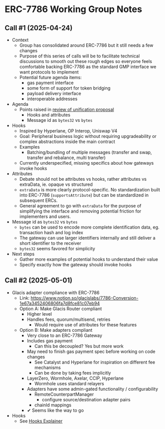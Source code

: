 # ERC-7786 Working Group Notes

## Call #1 (2025-04-24)

- Context
    - Group has consolidated around ERC-7786 but it still needs a few changes
    - Purpose of this series of calls will be to facilitate technical discussions to smooth out these rough edges so everyone feels comfortable backing ERC-7786 as the standard GMP interface we want protocols to implement
    - Potential future agenda items:
        - gas payment interface
        - some form of support for token bridging
        - payload delivery interface
        - interoperable addresses
- Agenda
    - Points raised in [review of unification proposal](https://github.com/ethereum/L2-interop/pull/39#pullrequestreview-2779281098)
        - Hooks and attributes
        - Message id as `bytes32` vs `bytes`
- Hooks
    - Inspired by Hyperlane, OP Interop, Uniswap V4
    - Goal: Peripheral business logic without requiring upgradeability or complex abstractions inside the main contract
    - Examples
        - Batching/bundling of multiple messages (transfer and swap, transfer and rebalance, multi transfer)
    - Currently underspecified, missing specifics about how gateways invoke hooks
- Attributes
    - Debate should not be attributes vs hooks, rather attributes vs extraData, ie. opaque vs structured
    - `extraData` is more clearly protocol-specific. No standardization built into ERC-7786 (`supportsAttribute`) but can be standardized in subsequent ERCs.
    - General agreement to go with `extraData` for the purpose of simplifying the interface and removing potential friction for implementers and users.
- Message id as `bytes32` vs `bytes`
    - `bytes` can be used to encode more complete identification data, eg. transaction hash and log index
    - The gateway can use larger identifiers internally and still deliver a short identifier to the receiver
    - `bytes32` seems favored for simplicity
- Next steps
    - Gather more examples of potential hooks to understand their value
    - Specify exactly how the gateway should invoke hooks

## Call #2 (2025-05-01)

- Glacis adapter compliance with ERC-7786
    - Link: https://www.notion.so/glacislabs/7786-Conversion-1e67a3452406806fa7d8fce81c07eb94
    - Option A: Make Glacis Router compliant
        - Higher level
        - Handles fees, quorum/multisend, retries
            - Would require use of attributes for these features
    - Option B: Make adapters compliant
        - Very close to an ERC-7786 Gateway
        - Includes gas payment
            - Can this be decoupled? Yes but more work
        - May need to finish gas payment spec before working on code changes
            - See Catalyst and Hyperlane for inspiration on different fee mechanisms
            - Can be done by taking fees implicitly
        - LayerZero, Wormhole, Axelar, CCIP, Hyperlane
            - Wormhole uses standard relayers
        - Adapters have some admin-gated functionality / configurability
            - RemoteCounterpartManager
                - configure source/destination adapter pairs
            - chainId mappings
        - ✔ Seems like the way to go
- Hooks
    - See [Hooks Explainer](https://github.com/ethereum/L2-interop/pull/39/files#diff-9dd6a6c891082f3fb3b42f751c1dac4f9bfafc6113fff1acf93aef2dfae40035)
